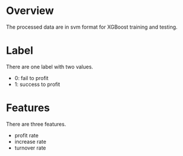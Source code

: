 # Overview

The processed data are in svm format for XGBoost training and testing.

# Label

There are one label with two values.

* 0: fail to profit
* 1: success to profit

# Features

There are three features.

* profit rate
* increase rate
* turnover rate